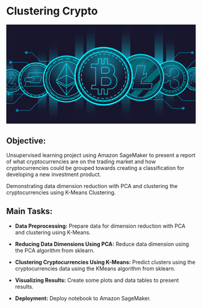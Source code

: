# Clustering Crypto

![Crypto](images/Crypto.jpg)

## Objective: 
Unsupervised learning project using Amazon SageMaker to present a report of what cryptocurrencies are on the trading market and how cryptocurrencies could be grouped towards creating a classification for developing a new investment product.

Demonstrating data dimension reduction with PCA and clustering the cryptocurrencies using K-Means Clustering.

## Main Tasks:
- **Data Preprocessing:** Prepare data for dimension reduction with PCA and clustering using K-Means.

- **Reducing Data Dimensions Using PCA:** Reduce data dimension using the PCA algorithm from sklearn.

- **Clustering Cryptocurrencies Using K-Means:** Predict clusters using the cryptocurrencies data using the KMeans algorithm from sklearn.

- **Visualizing Results:** Create some plots and data tables to present results.

- **Deployment:** Deploy notebook to Amazon SageMaker.
